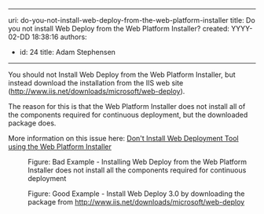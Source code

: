 

---
uri: do-you-not-install-web-deploy-from-the-web-platform-installer
title: Do you not install Web Deploy from the Web Platform Installer?
created: YYYY-02-DD 18:38:16
authors:
  - id: 24
    title: Adam Stephensen
---




<span class='intro'> <p>​​​You should not Install Web Deploy from the Web Platform Installer, but instead download the installation from the IIS web site (<a href="http&#58;//www.iis.net/downloads/microsoft/web-deploy" target="_blank">http&#58;//www.iis.net/downloads/microsoft/web-deploy</a>).</p>
<p>The reason for this is that the Web Platform Installer does not install all of the components required for continuous deployment, but the downloaded package does.
</p> </span>

<p>More information on this issue here&#58; <a href="http&#58;//nicksnettravels.builttoroam.com/post/2010/04/22/Done28099t-Install-Web-Deployment-Tool-using-the-Web-Platform-Installer.aspx">Don't Install Web Deployment Tool using the Web Platform Installer</a></p><dl class="badImage"><dt>
      <img src="/PublishingImages/web-platform-installer.jpg" alt="" />
   </dt><dd>Figure&#58; Bad Example - Installing Web Deploy from the Web Platform Installer does not install all the components required for continuous deployment​</dd></dl><dl class="goodImage"><dt>
      <img src="/PublishingImages/web-deploy-installer.jpg" alt="" />
   </dt><dd>Figure&#58; Good Example - Install Web Deploy 3.0 by downloading the package from 
      <a target="_blank" href="http&#58;//www.iis.net/downloads/microsoft/web-deploy">http&#58;//www.iis.net/downloads/microsoft/web-deploy</a></dd></dl>



